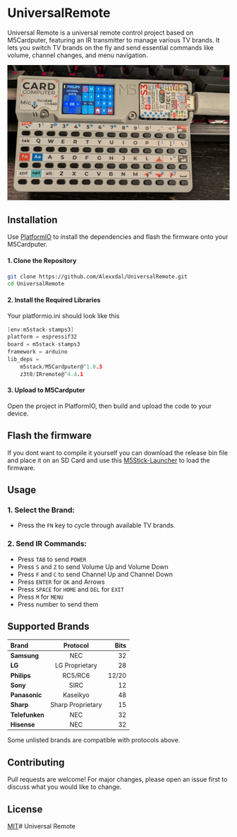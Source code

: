 # UniversalRemote

Universal Remote is a universal remote control project based on M5Cardputer, featuring an IR transmitter to manage various TV brands. It lets you switch TV brands on the fly and send essential commands like volume, channel changes, and menu navigation.

![](https://github.com/Alexxdal/UniversalRemote/blob/main/images/UniversalRemote.png?raw=true)

## Installation

Use [PlatformIO](https://platformio.org/) to install the dependencies and flash the firmware onto your M5Cardputer. 

#### 1. Clone the Repository

```bash
git clone https://github.com/Alexxdal/UniversalRemote.git
cd UniversalRemote
```

#### 2. Install the Required Libraries

Your platformio.ini should look like this
```c
[env:m5stack-stamps3]
platform = espressif32
board = m5stack-stamps3
framework = arduino
lib_deps = 
    m5stack/M5Cardputer@^1.0.3
    z3t0/IRremote@^4.4.1
```

#### 3. Upload to M5Cardputer

Open the project in PlatformIO, then build and upload the code to your device.

## Flash the firmware

If you dont want to compile it yourself you can download the release bin file and place it on an SD Card and use this [M5Stick-Launcher](https://bmorcelli.github.io/M5Stick-Launcher/) to load the firmware.

## Usage

### 1. Select the Brand:

- Press the `FN` key to cycle through available TV brands.

### 2. Send IR Commands:

- Press `TAB` to send `POWER`
- Press `S` and `Z` to send Volume Up and Volume Down
- Press `F` and `C` to send Channel Up and Channel Down
- Press `ENTER` for `OK` and Arrows
- Press `SPACE` for `HOME` and `DEL` for `EXIT`
- Press `M` for `MENU`
- Press number to send them

## Supported Brands

| Brand            |  Protocol          | Bits  |
|:-----------------|:------------------:|------:|
| **Samsung**      |  NEC               | 32    |
| **LG**           |  LG Proprietary    | 28    |
| **Philips**      |  RC5/RC6           | 12/20 |
| **Sony**         |  SIRC              | 12    |
| **Panasonic**    |  Kaseikyo          | 48    |
| **Sharp**        | Sharp Proprietary  | 15    |
| **Telefunken**   | NEC                | 32    |
| **Hisense**      | NEC                | 32    |

Some unlisted brands are compatible with protocols above.


## Contributing

Pull requests are welcome! For major changes, please open an issue first to discuss what you would like to change.

## License

[MIT](https://choosealicense.com/licenses/mit/)# Universal Remote
